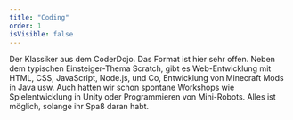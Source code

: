 ```yaml
---
title: "Coding"
order: 1
isVisible: false
---
```

Der Klassiker aus dem CoderDojo. Das Format ist hier sehr offen. Neben dem typischen Einsteiger-Thema Scratch, gibt es Web-Entwicklung mit HTML, CSS, JavaScript, Node.js, und Co, Entwicklung von Minecraft Mods in Java usw. Auch hatten wir schon spontane Workshops  wie Spielentwicklung in Unity oder Programmieren von Mini-Robots. Alles ist möglich, solange ihr Spaß daran habt.

